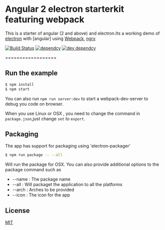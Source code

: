# Angular 2 electron starterkit featuring webpack

This is a starter of angular (2 and above) and electron.Its a working demo of [electron] with [angular] using [Webpack], [ngrx]

[![Build Status](https://travis-ci.org/simplefatty/Angular2-electron-quick-start.svg?branch=master)](https://travis-ci.org/simplefatty/Angular2-electron-quick-start)
[![dependcy](https://david-dm.org/simplefatty/Angular2-electron-quick-start.svg)](https://david-dm.org/simplefatty/Angular2-electron-quick-start)
[![dev dependcy](https://david-dm.org/simplefatty/Angular2-electron-quick-start/dev-status.svg)](https://david-dm.org/simplefatty/Angular2-electron-quick-start?type=dev)

==================
## Run the example

```bash
$ npm install
$ npm start
```

You can also run `npm run server:dev` to start a webpack-dev-server to debug you code on browser.

When you use Linux or OSX , you need to change the command in `package.json`,just change `set` to `export`.

## Packaging

The app has support for packaging using 'electron-packager'

```bash
$ npm run package -- --all
```

Will run the package for OSX. You can also provide additional options to the package command such as

*  --name : The package name
*  --all : Will packaget the application to all the platforms
*  --arch : Arches to be provided
*  --icon : The icon for the app

## License

[MIT]

[Webpack]: http://webpack.github.io
[MIT]: http://markdalgleish.mit-license.org
[angular2]: http://angular.io
[electron]: http://electron.atom.io/
[ngrx]: https://github.com/ngrx/store
[material2]: https://github.com/angular/material2
[electron-packager]: https://github.com/electron-userland/electron-packager
